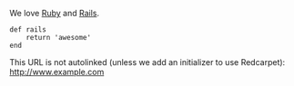 We love [Ruby](http://www.ruby-lang.org/) and [Rails](http://rubyonrails.org/).

```rails
def rails
    return 'awesome'
end
```

This URL is not autolinked (unless we add an initializer to use Redcarpet):
http://www.example.com

